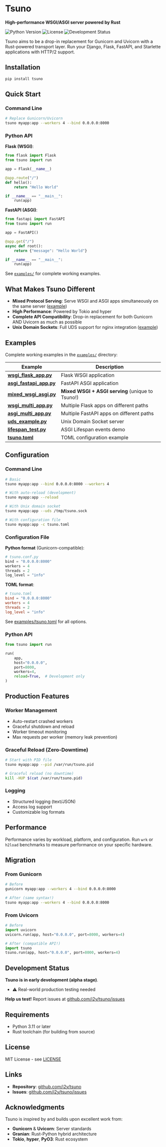 # Tsuno

**High-performance WSGI/ASGI server powered by Rust**

![Python Version](https://img.shields.io/badge/python-3.11+-blue.svg)
![License](https://img.shields.io/badge/license-MIT-green.svg)
![Development Status](https://img.shields.io/badge/status-alpha-orange.svg)

Tsuno aims to be a drop-in replacement for Gunicorn and Uvicorn with a Rust-powered transport layer. Run your Django, Flask, FastAPI, and Starlette applications with HTTP/2 support.

## Installation

```bash
pip install tsuno
```

## Quick Start

### Command Line

```bash
# Replace Gunicorn/Uvicorn
tsuno myapp:app --workers 4 --bind 0.0.0.0:8000
```

### Python API

**Flask (WSGI)**:
```python
from flask import Flask
from tsuno import run

app = Flask(__name__)

@app.route("/")
def hello():
    return "Hello World"

if __name__ == "__main__":
    run(app)
```

**FastAPI (ASGI)**:
```python
from fastapi import FastAPI
from tsuno import run

app = FastAPI()

@app.get("/")
async def root():
    return {"message": "Hello World"}

if __name__ == "__main__":
    run(app)
```

See [`examples/`](examples/) for complete working examples.

## What Makes Tsuno Different

- **Mixed Protocol Serving**: Serve WSGI and ASGI apps simultaneously on the same server ([example](examples/mixed_wsgi_asgi.py))
- **High Performance**: Powered by Tokio and hyper
- **Complete API Compatibility**: Drop-in replacement for both Gunicorn AND Uvicorn as much as possible
- **Unix Domain Sockets**: Full UDS support for nginx integration ([example](examples/uds_example.py))

## Examples

Complete working examples in the [`examples/`](examples/) directory:

| Example | Description |
|---------|-------------|
| **[wsgi_flask_app.py](examples/wsgi_flask_app.py)** | Flask WSGI application |
| **[asgi_fastapi_app.py](examples/asgi_fastapi_app.py)** | FastAPI ASGI application |
| **[mixed_wsgi_asgi.py](examples/mixed_wsgi_asgi.py)** | **Mixed WSGI + ASGI serving** (unique to Tsuno!) |
| **[wsgi_multi_app.py](examples/wsgi_multi_app.py)** | Multiple Flask apps on different paths |
| **[asgi_multi_app.py](examples/asgi_multi_app.py)** | Multiple FastAPI apps on different paths |
| **[uds_example.py](examples/uds_example.py)** | Unix Domain Socket server |
| **[lifespan_test.py](examples/lifespan_test.py)** | ASGI Lifespan events demo |
| **[tsuno.toml](examples/tsuno.toml)** | TOML configuration example |

## Configuration

### Command Line

```bash
# Basic
tsuno myapp:app --bind 0.0.0.0:8000 --workers 4

# With auto-reload (development)
tsuno myapp:app --reload

# With Unix domain socket
tsuno myapp:app --uds /tmp/tsuno.sock

# With configuration file
tsuno myapp:app -c tsuno.toml
```

### Configuration File

**Python format** (Gunicorn-compatible):
```python
# tsuno.conf.py
bind = "0.0.0.0:8000"
workers = 4
threads = 2
log_level = "info"
```

**TOML format**:
```toml
# tsuno.toml
bind = "0.0.0.0:8000"
workers = 4
threads = 2
log_level = "info"
```

See [examples/tsuno.toml](examples/tsuno.toml) for all options.

### Python API

```python
from tsuno import run

run(
    app,
    host="0.0.0.0",
    port=8000,
    workers=4,
    reload=True,  # Development only
)
```

## Production Features

### Worker Management
- Auto-restart crashed workers
- Graceful shutdown and reload
- Worker timeout monitoring
- Max requests per worker (memory leak prevention)

### Graceful Reload (Zero-Downtime)

```bash
# Start with PID file
tsuno myapp:app --pid /var/run/tsuno.pid

# Graceful reload (no downtime)
kill -HUP $(cat /var/run/tsuno.pid)
```

### Logging
- Structured logging (text/JSON)
- Access log support
- Customizable log formats

## Performance

Performance varies by workload, platform, and configuration.
Run `wrk` or `h2load` benchmarks to measure performance on your specific hardware.

## Migration

### From Gunicorn

```bash
# Before
gunicorn myapp:app --workers 4 --bind 0.0.0.0:8000

# After (same syntax!)
tsuno myapp:app --workers 4 --bind 0.0.0.0:8000
```

### From Uvicorn

```python
# Before
import uvicorn
uvicorn.run(app, host="0.0.0.0", port=8000, workers=4)

# After (compatible API!)
import tsuno
tsuno.run(app, host="0.0.0.0", port=8000, workers=4)
```

## Development Status

**Tsuno is in early development (alpha stage)**.

- ⚠️ Real-world production testing needed

**Help us test!** Report issues at [github.com/i2y/tsuno/issues](https://github.com/i2y/tsuno/issues)

## Requirements

- Python 3.11 or later
- Rust toolchain (for building from source)

## License

MIT License - see [LICENSE](LICENSE)

## Links

- **Repository**: [github.com/i2y/tsuno](https://github.com/i2y/tsuno)
- **Issues**: [github.com/i2y/tsuno/issues](https://github.com/i2y/tsuno/issues)

## Acknowledgments

Tsuno is inspired by and builds upon excellent work from:
- **Gunicorn** & **Uvicorn**: Server standards
- **Granian**: Rust-Python hybrid architecture
- **Tokio**, **hyper**, **PyO3**: Rust ecosystem
